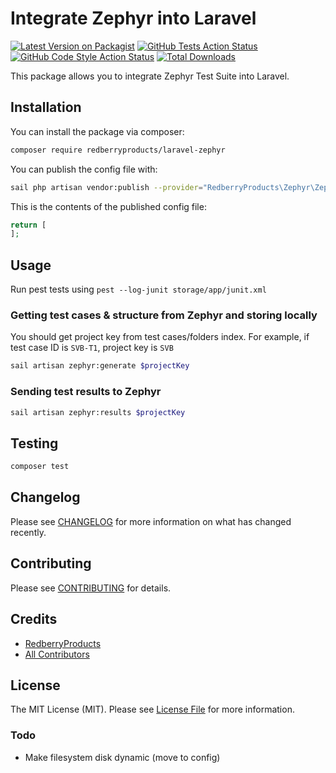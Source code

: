 # Integrate Zephyr into Laravel

[![Latest Version on Packagist](https://img.shields.io/packagist/v/redberryproducts/laravel-zephyr.svg?style=flat-square)](https://packagist.org/packages/redberryproducts/laravel-zephyr)
[![GitHub Tests Action Status](https://img.shields.io/github/actions/workflow/status/redberryproducts/laravel-zephyr/run-tests.yml?branch=main&label=tests&style=flat-square)](https://github.com/redberryproducts/laravel-zephyr/actions?query=workflow%3Arun-tests+branch%3Amain)
[![GitHub Code Style Action Status](https://img.shields.io/github/actions/workflow/status/redberryproducts/laravel-zephyr/fix-php-code-style-issues.yml?branch=main&label=code%20style&style=flat-square)](https://github.com/redberryproducts/laravel-zephyr/actions?query=workflow%3A"Fix+PHP+code+style+issues"+branch%3Amain)
[![Total Downloads](https://img.shields.io/packagist/dt/redberryproducts/laravel-zephyr.svg?style=flat-square)](https://packagist.org/packages/redberryproducts/laravel-zephyr)

This package allows you to integrate Zephyr Test Suite into Laravel.

## Installation

You can install the package via composer:

```bash
composer require redberryproducts/laravel-zephyr
```

You can publish the config file with:

```bash
sail php artisan vendor:publish --provider="RedberryProducts\Zephyr\ZephyrServiceProvider"
```

This is the contents of the published config file:

```php
return [
];
```

## Usage

Run pest tests using `pest --log-junit storage/app/junit.xml`

### Getting test cases & structure from Zephyr and storing locally

You should get project key from test cases/folders index. For example, if test case ID is `SVB-T1`, project key is `SVB`

```bash
sail artisan zephyr:generate $projectKey
```

### Sending test results to Zephyr

```bash
sail artisan zephyr:results $projectKey
```

## Testing

```bash
composer test
```

## Changelog

Please see [CHANGELOG](CHANGELOG.md) for more information on what has changed recently.

## Contributing

Please see [CONTRIBUTING](CONTRIBUTING.md) for details.

## Credits

- [RedberryProducts](https://github.com/RedberryProducts)
- [All Contributors](../../contributors)

## License

The MIT License (MIT). Please see [License File](LICENSE.md) for more information.

### Todo

* Make filesystem disk dynamic (move to config)